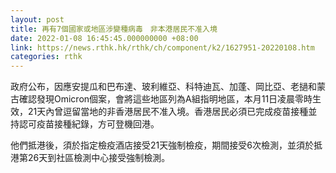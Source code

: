 ```yaml
---
layout: post
title: 再有7個國家或地區涉變種病毒　非本港居民不准入境
date: 2022-01-08 16:45:45.000000000 +08:00
link: https://news.rthk.hk/rthk/ch/component/k2/1627951-20220108.htm
categories: rthk
---
```


政府公布，因應安提瓜和巴布達、玻利維亞、科特迪瓦、加蓬、岡比亞、老撾和蒙古確認發現Omicron個案，會將這些地區列為A組指明地區，本月11日凌晨零時生效，21天內曾逗留當地的非香港居民不准入境。香港居民必須已完成疫苗接種並持認可疫苗接種紀錄，方可登機回港。

他們抵港後，須於指定檢疫酒店接受21天強制檢疫，期間接受6次檢測，並須於抵港第26天到社區檢測中心接受強制檢測。

